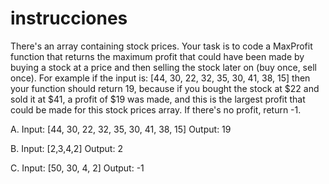 # instrucciones

There's an array containing stock prices. Your task is to code a MaxProfit function that returns 
the maximum profit that could have been made by buying a stock at a price and then selling the stock 
later on (buy once, sell once). For example if the input is: [44, 30, 22, 32, 35, 30, 41, 38, 15] then 
your function should return 19, because if you bought the stock at $22 and sold it at $41, a profit of 
$19 was made, and this is the largest profit that could be made for this stock prices array. If there's 
no profit, return -1.

A. Input: [44, 30, 22, 32, 35, 30, 41, 38, 15]
   Output: 19

B. Input: [2,3,4,2]
   Output: 2

C. Input: [50, 30, 4, 2]
   Output: -1
